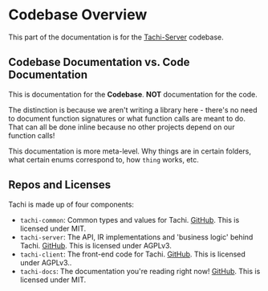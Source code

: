 # Codebase Overview

This part of the documentation is for the [Tachi-Server](https://github.com/TNG-dev/Tachi/tree/staging/server) codebase.

## Codebase Documentation vs. Code Documentation

This is documentation for the **Codebase**. **NOT** documentation for the code.

The distinction is because we aren't writing a library here - there's no need to document function
signatures or what function calls are meant to do. That can all be done inline because no other
projects depend on our function calls!

This documentation is more meta-level. Why things are in certain folders, what certain enums
correspond to, how `thing` works, etc.

## Repos and Licenses

Tachi is made up of four components:

- `tachi-common`: Common types and values for Tachi. [GitHub](https://github.com/TNG-dev/Tachi/tree/staging/common). This is licensed under MIT.
- `tachi-server`: The API, IR implementations and 'business logic' behind Tachi. [GitHub](https://github.com/TNG-dev/Tachi/tree/staging/server). This is licensed under AGPLv3.
- `tachi-client`: The front-end code for Tachi. [GitHub](https://github.com/TNG-dev/Tachi/tree/staging/client). This is licensed under AGPLv3..
- `tachi-docs`: The documentation you're reading right now! [GitHub](https://github.com/TNG-dev/Tachi/tree/staging/docs). This is licensed under MIT.
